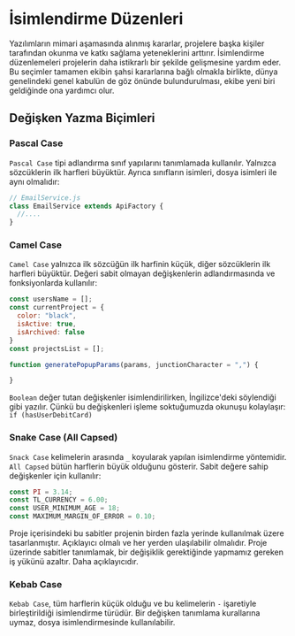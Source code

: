# İsimlendirme Düzenleri
Yazılımların mimari aşamasında alınmış kararlar, projelere başka kişiler tarafından okunma ve katkı sağlama yeteneklerini arttırır. İsimlendirme düzenlemeleri projelerin daha istikrarlı bir şekilde gelişmesine yardım eder. Bu seçimler tamamen ekibin şahsi kararlarına bağlı olmakla birlikte, dünya genelindeki genel kabulün de göz önünde bulundurulması, ekibe yeni biri geldiğinde ona yardımcı olur.

## Değişken Yazma Biçimleri

### Pascal Case
`Pascal Case` tipi adlandırma sınıf yapılarını tanımlamada kullanılır. Yalnızca sözcüklerin ilk harfleri büyüktür. Ayrıca sınıfların isimleri, dosya isimleri ile aynı olmalıdır:
```js
// EmailService.js
class EmailService extends ApiFactory {
  //....
}
```

### Camel Case
`Camel Case` yalnızca ilk sözcüğün ilk harfinin küçük, diğer sözcüklerin ilk harfleri büyüktür. Değeri sabit olmayan değişkenlerin adlandırmasında ve fonksiyonlarda kullanılır:
```js
const usersName = [];
const currentProject = {
  color: "black",
  isActive: true,
  isArchived: false
}
const projectsList = [];

function generatePopupParams(params, junctionCharacter = ",") {

}
```
`Boolean` değer tutan değişkenler isimlendirilirken, İngilizce'deki söylendiği gibi yazılır. Çünkü bu değişkenleri işleme soktuğumuzda okunuşu kolaylaşır: `if (hasUserDebitCard)`

### Snake Case (All Capsed)
`Snack Case` kelimelerin arasında `_` koyularak yapılan isimlendirme yöntemidir. `All Capsed` bütün harflerin büyük olduğunu gösterir. Sabit değere sahip değişkenler için kullanılır:
```js
const PI = 3.14;
const TL_CURRENCY = 6.00;
const USER_MINIMUM_AGE = 18;
const MAXIMUM_MARGIN_OF_ERROR = 0.10;
```
Proje içerisindeki bu sabitler projenin birden fazla yerinde kullanılmak üzere tasarlanmıştır. Açıklayıcı olmalı ve her yerden ulaşılabilir olmalıdır. Proje üzerinde sabitler tanımlamak, bir değişiklik gerektiğinde yapmamız gereken iş yükünü azaltır. Daha açıklayıcıdır.

### Kebab Case
`Kebab Case`, tüm harflerin küçük olduğu ve bu kelimelerin `-` işaretiyle birleştirildiği isimlendirme türüdür. Bir değişken tanımlama kurallarına uymaz, dosya isimlendirmesinde kullanılabilir.